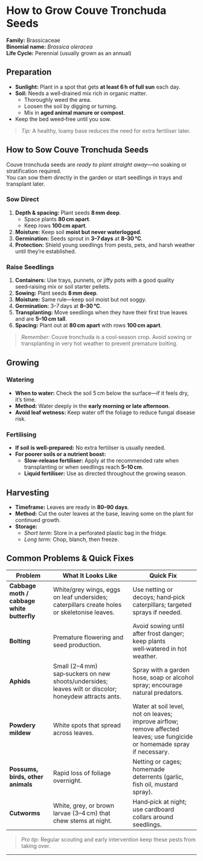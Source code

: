 # How to Grow Couve Tronchuda Seeds

**Family:** Brassicaceae  
**Binomial name:** _Brassica oleracea_  
**Life Cycle:** Perennial (usually grown as an annual)

## Preparation

- **Sunlight:** Plant in a spot that gets **at least 6 h of full sun** each day.  
- **Soil:** Needs a well‑drained mix rich in organic matter.  
  - Thoroughly weed the area.  
  - Loosen the soil by digging or turning.  
  - Mix in **aged animal manure or compost**.  
- Keep the bed weed‑free until you sow.

> *Tip:* A healthy, loamy base reduces the need for extra fertiliser later.

## How to Sow Couve Tronchuda Seeds

Couve tronchuda seeds are *ready to plant straight away*—no soaking or stratification required.  
You can sow them directly in the garden or start seedlings in trays and transplant later.

### Sow Direct

1. **Depth & spacing:** Plant seeds **8 mm deep**.  
   - Space plants **80 cm apart**.  
   - Keep rows **100 cm apart**.  
2. **Moisture:** Keep soil **moist but never waterlogged**.  
3. **Germination:** Seeds sprout in **3–7 days** at **8–30 °C**.  
4. **Protection:** Shield young seedlings from pests, pets, and harsh weather until they’re established.

### Raise Seedlings

1. **Containers:** Use trays, punnets, or jiffy pots with a good quality seed‑raising mix or soil starter pellets.  
2. **Sowing:** Plant seeds **8 mm deep**.  
3. **Moisture:** Same rule—keep soil moist but not soggy.  
4. **Germination:** 3–7 days at **8–30 °C**.  
5. **Transplanting:** Move seedlings when they have their first true leaves and are **5–10 cm tall**.  
6. **Spacing:** Plant out at **80 cm apart** with rows **100 cm apart**.

> *Remember:* Couve tronchuda is a cool‑season crop. Avoid sowing or transplanting in very hot weather to prevent premature bolting.

## Growing

### Watering

- **When to water:** Check the soil 5 cm below the surface—if it feels dry, it’s time.  
- **Method:** Water deeply in the **early morning or late afternoon**.  
- **Avoid leaf wetness:** Keep water off the foliage to reduce fungal disease risk.

### Fertilising

- **If soil is well‑prepared:** No extra fertiliser is usually needed.  
- **For poorer soils or a nutrient boost:**  
  - **Slow‑release fertiliser:** Apply at the recommended rate when transplanting or when seedlings reach **5–10 cm**.  
  - **Liquid fertiliser:** Use as directed throughout the growing season.

## Harvesting

- **Timeframe:** Leaves are ready in **80–90 days**.  
- **Method:** Cut the outer leaves at the base, leaving some on the plant for continued growth.  
- **Storage:**  
  - *Short term:* Store in a perforated plastic bag in the fridge.  
  - *Long term:* Chop, blanch, then freeze.

## Common Problems & Quick Fixes

| Problem | What It Looks Like | Quick Fix |
|---------|--------------------|-----------|
| **Cabbage moth / cabbage white butterfly** | White/grey wings, eggs on leaf undersides; caterpillars create holes or skeletonise leaves. | Use netting or decoys; hand‑pick caterpillars; targeted sprays if needed. |
| **Bolting** | Premature flowering and seed production. | Avoid sowing until after frost danger; keep plants well‑watered in hot weather. |
| **Aphids** | Small (2–4 mm) sap‑suckers on new shoots/undersides; leaves wilt or discolor; honeydew attracts ants. | Spray with a garden hose, soap or alcohol spray; encourage natural predators. |
| **Powdery mildew** | White spots that spread across leaves. | Water at soil level, not on leaves; improve airflow; remove affected leaves; use fungicide or homemade spray if necessary. |
| **Possums, birds, other animals** | Rapid loss of foliage overnight. | Netting or cages; homemade deterrents (garlic, fish oil, mustard spray). |
| **Cutworms** | White, grey, or brown larvae (3–4 cm) that chew stems at night. | Hand‑pick at night; use cardboard collars around seedlings. |

> *Pro tip:* Regular scouting and early intervention keep these pests from taking over.

---